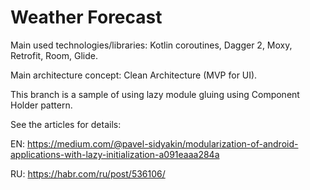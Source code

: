 # Weather Forecast

Main used technologies/libraries: Kotlin coroutines, Dagger 2, Moxy, Retrofit, Room, Glide.

Main architecture concept: Clean Architecture (MVP for UI). 

This branch is a sample of using lazy module gluing using Component Holder pattern.

See the articles for details:

EN: https://medium.com/@pavel-sidyakin/modularization-of-android-applications-with-lazy-initialization-a091eaaa284a

RU: https://habr.com/ru/post/536106/

 

